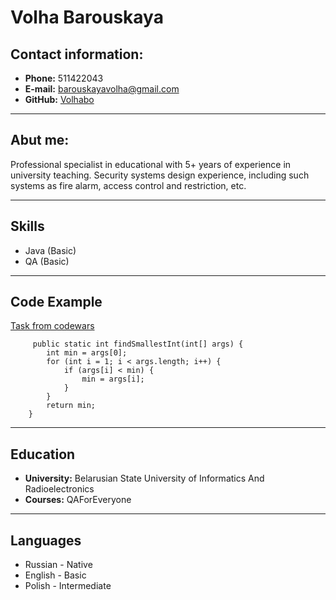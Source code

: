 # **Volha Barouskaya**

## **Contact information:**

+ **Phone:** 511422043
+ **E-mail:** barouskayavolha@gmail.com
+ **GitHub:** [Volhabo](https://github.com/Volhabo )


****************
## **Abut me:** 

Professional specialist in educational with 5+ years of experience in university teaching. 
Security systems design experience, including such systems as fire alarm, access control and restriction, etc.

*******************
## **Skills**
+ Java (Basic)
+ QA (Basic)

*******************
## **Code Example**
[Task  from codewars](https://www.codewars.com/kata/55a2d7ebe362935a210000b2/train/java)
```
     public static int findSmallestInt(int[] args) {
        int min = args[0];
        for (int i = 1; i < args.length; i++) {
            if (args[i] < min) {
                min = args[i];
            }
        }
        return min;
    }
```
*******************
## **Education**
+ **University:** Belarusian State University of Informatics And Radioelectronics 
+ **Courses:** QAForEveryone

**********************
## **Languages**
+ Russian - Native
+ English - Basic
+ Polish - Intermediate
